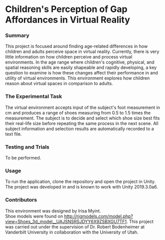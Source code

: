 # Children's Perception of Gap Affordances in Virtual Reality 

### Summary
This project is focused around finding age-related differences in how children and adults perceive space in virtual reality. Currently, there is very little information on how children perceive and process virtual environments. In the age range where children's cognitive, physical, and spatial reasoning skills are easily shapeable and rapidly developing, a key question to examine is how these changes affect their performance in and utility of virtual environments. This environment explores how children reason about virtual spaces in comparison to adults.

### The Experimental Task 
 The virtual environment accepts input of the subject's foot measurement in cm and produces a range of shoes measuring from 0.5 to 1.5 times the measurement. The subject is to decide and select which shoe size best fits their real-life size before repeating the same process in the next scene. All subject information and selection results are automatically recorded to a text file. 

### Testing and Trials
To be performed.

### Usage
To run the application, clone the repository and open the project in Unity. The project was developed in and is known to work with Unity 2019.3.0a6.

### Contributors
This environment was designed by Irisa Myint.  
Shoe models were found on http://rigmodels.com/model.php?view=Shoes_3d_model__UAJSNSRSJDYY6X9ZSBXGU7TF1.
This project was carried out under the supervision of Dr. Robert Bodenheimer at Vanderbilt University in collaboration with the University of Utah.
